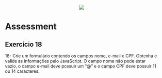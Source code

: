 <p align="center">
    <img src="https://www.infnet.edu.br/infnet/wp-content/themes/infnet.homepage//assets/img/LogoInfnetRodape.png"/>
</p>

# Assessment

## Exercício 18

18-	Crie um formulário contendo os campos nome, e-mail e CPF. Obtenha e valide as informações pelo JavaScript. O campo nome não pode estar vazio, o campo e-mail deve possuir um “@” e o campo CPF deve possuir 11 ou 14 caracteres.